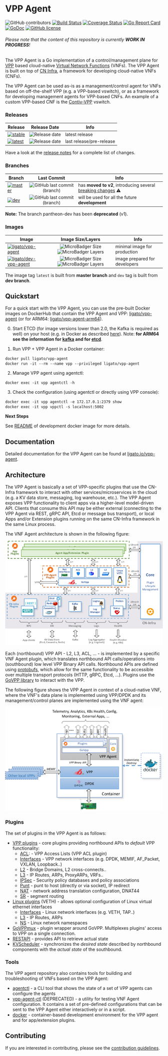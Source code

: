 # VPP Agent

![GitHub contributors](https://img.shields.io/github/contributors/ligato/vpp-agent.svg)
[![Build Status](https://travis-ci.org/ligato/vpp-agent.svg?branch=master)](https://travis-ci.org/ligato/vpp-agent)
[![Coverage Status](https://coveralls.io/repos/github/ligato/vpp-agent/badge.svg?branch=master)](https://coveralls.io/github/ligato/vpp-agent?branch=master)
[![Go Report Card](https://goreportcard.com/badge/github.com/ligato/vpp-agent)](https://goreportcard.com/report/github.com/ligato/vpp-agent)
[![GoDoc](https://godoc.org/github.com/ligato/vpp-agent?status.svg)](https://godoc.org/github.com/ligato/vpp-agent)
[![GitHub license](https://img.shields.io/badge/license-Apache%20license%202.0-blue.svg)](https://github.com/ligato/vpp-agent/blob/master/LICENSE)

###### Please note that the content of this repository is currently **WORK IN PROGRESS**!

The VPP Agent is a Go implementation of a control/management plane for [VPP][vpp] based
cloud-native [Virtual Network Functions][vnf] (VNFs). The VPP Agent is built on top of 
[CN Infra][cn-infra], a framework for developing cloud-native VNFs (CNFs).

The VPP Agent can be used as-is as a management/control agent for VNFs  based on off-the-shelf
VPP (e.g. a VPP-based vswitch), or as a framework for developing management agents for VPP-based
CNFs. An example of a custom VPP-based CNF is the [Contiv-VPP][contiv-vpp] vswitch.

### Releases

|Release|Release Date|Info|
|---|:---:|---|
|[![stable](https://img.shields.io/github/release/ligato/vpp-agent.svg?label=release&logo=github)](https://github.com/ligato/vpp-agent/releases/latest)|![Release date](https://img.shields.io/github/release-date/ligato/vpp-agent.svg?label=)|latest release|
|[![latest](https://img.shields.io/github/release-pre/ligato/vpp-agent.svg?label=release&logo=github)](https://github.com/ligato/vpp-agent/releases)|![Release date](https://img.shields.io/github/release-date-pre/ligato/vpp-agent.svg?label=)|last release/pre-release|

Have a look at the [release notes](CHANGELOG.md) for a complete list of changes.

### Branches

|Branch|Last Commit|Info|
|---|:---:|---|
|[![master](https://img.shields.io/badge/branch-master-blue.svg?logo=git&logoColor=white)](https://github.com/ligato/vpp-agent/tree/master)|![GitHub last commit (branch)](https://img.shields.io/github/last-commit/ligato/vpp-agent/master.svg?label=)| has **moved to v2**, introducing several [breaking changes](https://github.com/ligato/vpp-agent/blob/master/CHANGELOG.md#v200) :warning:|
|[![dev](https://img.shields.io/badge/branch-dev-green.svg?logo=git&logoColor=white)](https://github.com/ligato/vpp-agent/tree/dev)|![GitHub last commit (branch)](https://img.shields.io/github/last-commit/ligato/vpp-agent/dev.svg?label=)|will be used for all the future **development**|

**Note:** The branch pantheon-dev has been **deprecated** (v1).

### Images

|Image|Image Size/Layers|Info|
|---|:---:|---|
|[![ligato/vpp-agent](https://img.shields.io/badge/image-ligato/vpp--agent-blue.svg?logo=docker&logoColor=white)](https://cloud.docker.com/u/ligato/repository/docker/ligato/vpp-agent)|![MicroBadger Size](https://img.shields.io/microbadger/image-size/ligato/vpp-agent.svg) ![MicroBadger Layers](https://img.shields.io/microbadger/layers/ligato/vpp-agent.svg)|minimal image for production|
|[![ligato/dev-vpp-agent](https://img.shields.io/badge/image-ligato/dev--vpp--agent-blue.svg?logo=docker&logoColor=white)](https://cloud.docker.com/u/ligato/repository/docker/ligato/dev-vpp-agent)|![MicroBadger Size](https://img.shields.io/microbadger/image-size/ligato/dev-vpp-agent.svg) ![MicroBadger Layers](https://img.shields.io/microbadger/layers/ligato/dev-vpp-agent.svg)|image prepared for developers|

The image tag `latest` is built from **master branch** and `dev` tag is built from **dev branch**.

## Quickstart

For a quick start with the VPP Agent, you can use the pre-built Docker images on DockerHub
that contain the VPP Agent and VPP: [ligato/vpp-agent][vpp-agent] (or for ARM64: [ligato/vpp-agent-arm64][vpp-agent-arm64]).

0. Start ETCD (for image versions lower than 2.0, the Kafka is required as well) on your host (e.g. in Docker as described [here][etcd-local]).
   Note: **for ARM64 see the information for [kafka][kafka] and for [etcd][etcd]**.

1. Run VPP + VPP Agent in a Docker container:
```
docker pull ligato/vpp-agent
docker run -it --rm --name vpp --privileged ligato/vpp-agent
```

2. Manage VPP agent using agentctl:
```
docker exec -it vpp agentctl -h
```

3. Check the configuration (using agentctl or directly using VPP console):
```
docker exec -it vpp agentctl -e 172.17.0.1:2379 show
docker exec -it vpp vppctl -s localhost:5002
```

**Next Steps**

See [README][docker-image] of development docker image for more details.

## Documentation

Detailed documentation for the VPP Agent can be found at [ligato.io/vpp-agent][ligato-docs].

## Architecture

The VPP Agent is basically a set of VPP-specific plugins that use the 
CN-Infra framework to interact with other services/microservices in the
cloud (e.g. a KV data store, messaging, log warehouse, etc.). The VPP Agent
exposes VPP functionality to client apps via a higher-level model-driven 
API. Clients that consume this API may be either external (connecting to 
the VPP Agent via REST, gRPC API, Etcd or message bus transport), or local
Apps and/or Extension plugins running on the same CN-Infra framework in the 
same Linux process. 

The VNF Agent architecture is shown in the following figure: 

![vpp agent](docs/imgs/vpp_agent.png "VPP Agent & its Plugins on top of cn-infra")

Each (northbound) VPP API - L2, L3, ACL, ... - is implemented by a specific
VNF Agent plugin, which translates northbound API calls/operations into 
(southbound) low level VPP Binary API calls. Northbound APIs are defined 
using [protobufs][protobufs], which allow for the same functionality to be accessible
over multiple transport protocols (HTTP, gRPC, Etcd, ...). Plugins use the 
[GoVPP library][govpp] to interact with the VPP.

The following figure shows the VPP Agent in context of a cloud-native VNF, 
where the VNF's data plane is implemented using VPP/DPDK and 
its management/control planes are implemented using the VNF agent:

![context](docs/imgs/context.png "VPP Agent & its Plugins on top of cn-infra")

### Plugins
 
The set of plugins in the VPP Agent is as follows:
* [VPP plugins][docs-vpp-punt-plugin] - core plugins providing northbound APIs to _default_ VPP functionality:
  - [ACL][docs-vpp-acl-plugin]: - VPP Access Lists (VPP ACL plugin) 
  - [Interfaces][docs-vpp-interface-plugin] - VPP network interfaces (e.g. DPDK, MEMIF, AF_Packet, VXLAN, Loopback..)
  - [L2][docs-vpp-l2-plugin] - Bridge Domains, L2 cross-connects..
  - [L3][docs-vpp-l3-plugin] - IP Routes, ARPs, ProxyARPs, VRFs..
  - [IPSec][docs-vpp-ipsec-plugin] - Security policy databases and policy associations
  - [Punt][docs-vpp-punt-plugin] - punt to host (directly or via socket), IP redirect
  - [NAT][docs-vpp-nat-plugin] - network address translation configuration, DNAT44
  - [SR][docs-vpp-sr-plugin] - segment routing
* [Linux plugins][docs-linux-plugins] (VETH) - allows optional configuration of Linux virtual ethernet 
  interfaces
  - [Interfaces][docs-linux-interface-plugin] - Linux network interfaces (e.g. VETH, TAP..)
  - [L3][docs-linux-l3-plugin] - IP Routes, ARPs
  - [NS][docs-linux-ns-plugin] - Linux network namespaces
* [GoVPPmux][docs-govppmux-plugin] - plugin wrapper around GoVPP. Multiplexes plugins' access to
  VPP on a single connection.
* [RESTAPI][docs-rest-plugin] - provides API to retrieve actual state
* [KVScheduler][docs-kv-scheduler] - synchronizes the *desired state* described by northbound
  components with the *actual state* of the southbound. 

### Tools

The VPP agent repository also contains tools for building and troubleshooting 
of VNFs based on the VPP Agent:

* [agentctl][agentctl] - a CLI tool that shows the state of a set of 
   VPP agents can configure the agents
* [vpp-agent-ctl](cmd/vpp-agent-ctl) (DEPRECATED) - a utility for testing VNF Agent 
  configuration. It contains a set of pre-defined configurations that can 
  be sent to the VPP Agent either interactively or in a script. 
* [docker][docker] - container-based development environment for the VPP
  agent and for app/extension plugins.

## Contributing

If you are interested in contributing, please see the [contribution guidelines][contribution].

[agentctl]: cmd/agentctl
[cn-infra]: https://github.com/ligato/cn-infra
[contiv-vpp]: https://github.com/contiv/vpp
[contribution]: CONTRIBUTING.md
[docker]: docker
[docker-image]: http://docs.ligato.io/en/latest/user-guide/get-agent/#build-local-image
[docs-govppmux-plugin]: https://docs.ligato.io/en/latest/plugins/vpp-plugins/#govppmux-plugin
[docs-kv-scheduler]: https://docs.ligato.io/en/latest/plugins/kvs-plugin/
[docs-linux-interface-plugin]: https://docs.ligato.io/en/latest/plugins/linux-plugins/#interface-plugin
[docs-linux-l3-plugin]: https://docs.ligato.io/en/latest/plugins/linux-plugins/#l3-plugin
[docs-linux-ns-plugin]: https://docs.ligato.io/en/latest/plugins/linux-plugins/#namespace-plugin
[docs-linux-plugins]: https://docs.ligato.io/en/latest/plugins/linux-plugins/
[docs-rest-plugin]: https://docs.ligato.io/en/latest/plugins/connection-plugins/#rest-plugin 
[docs-vpp-acl-plugin]: https://docs.ligato.io/en/latest/plugins/vpp-plugins/#access-control-lists-plugin
[docs-vpp-interface-plugin]: https://docs.ligato.io/en/latest/plugins/vpp-plugins/#interface-plugin
[docs-vpp-l2-plugin]: https://docs.ligato.io/en/latest/plugins/vpp-plugins/#l2-plugin
[docs-vpp-l3-plugin]: https://docs.ligato.io/en/latest/plugins/vpp-plugins/#l3-plugin
[docs-vpp-ipsec-plugin]: https://docs.ligato.io/en/latest/plugins/vpp-plugins/#ipsec-plugin
[docs-vpp-nat-plugin]: https://docs.ligato.io/en/latest/plugins/vpp-plugins/#nat-plugin
[docs-vpp-plugins]:https://docs.ligato.io/en/latest/plugins/vpp-plugins/
[docs-vpp-punt-plugin]: https://docs.ligato.io/en/latest/plugins/vpp-plugins/#punt-plugin
[docs-vpp-sr-plugin]: https://docs.ligato.io/en/latest/plugins/vpp-plugins/#sr-plugin
[etcd]: docs/arm64/etcd.md
[etcd-local]: docker/dev/README.md#running-etcd-server-on-local-host
[govpp]: https://wiki.fd.io/view/GoVPP
[kafka]: docs/arm64/kafka.md
[ligato-docs]: http://docs.ligato.io/
[protobufs]: https://developers.google.com/protocol-buffers/
[vnf]: https://github.com/ligato/cn-infra/blob/master/docs/readmes/cn_virtual_function.md
[vpp]: https://fd.io/technology/#vpp
[vpp-agent]: https://hub.docker.com/r/ligato/vpp-agent
[vpp-agent-arm64]: https://hub.docker.com/r/ligato/vpp-agent-arm64
[vpp-agent-ctl]: cmd/vpp-agent-ctl
